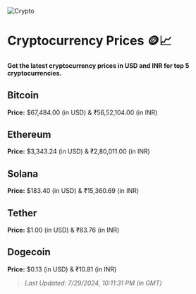 
![Crypto](https://www.techguide.com.au/wp-content/uploads/2020/11/crypto3.jpeg)

# Cryptocurrency Prices 🪙📈

#### Get the latest cryptocurrency prices in USD and INR for top 5 cryptocurrencies.

## Bitcoin

**Price:** $67,484.00 (in USD) & ₹56,52,104.00 (in INR)

## Ethereum

**Price:** $3,343.24 (in USD) & ₹2,80,011.00 (in INR)

## Solana

**Price:** $183.40 (in USD) & ₹15,360.69 (in INR)

## Tether

**Price:** $1.00 (in USD) & ₹83.76 (in INR)

## Dogecoin

**Price:** $0.13 (in USD) & ₹10.81 (in INR)

> _Last Updated: 7/29/2024, 10:11:31 PM (in GMT)_
